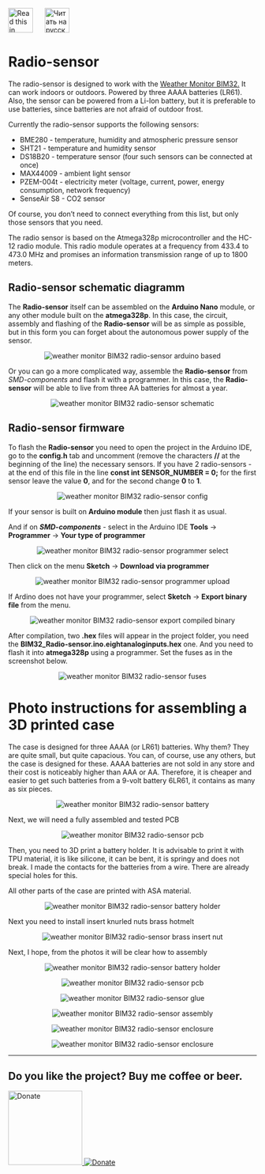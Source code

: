 <a href="README.md"><img src="./img/en.png" alt="Read this in english" width="50px" style="margin-right:20px"></a>
<a href="README_RU.md"><img src="./img/ru.png" alt="Читать на русском" width="50px"></a>

# Radio-sensor

The radio-sensor is designed to work with the <a href="https://github.com/himikat123/Weather-monitor-BIM32">Weather Monitor BIM32.</a> It can work indoors or outdoors. Powered by three AAAA batteries (LR61). Also, the sensor can be powered from a Li-Ion battery, but it is preferable to use batteries, since batteries are not afraid of outdoor frost. 

Currently the radio-sensor supports the following sensors:
  * BME280 - temperature, humidity and atmospheric pressure sensor
  * SHT21 - temperature and humidity sensor
  * DS18B20 - temperature sensor (four such sensors can be connected at once)
  * MAX44009 - ambient light sensor
  * PZEM-004t - electricity meter (voltage, current, power, energy consumption, network frequency)
  * SenseAir S8 - CO2 sensor

Of course, you don’t need to connect everything from this list, but only those sensors that you need.

The radio sensor is based on the Atmega328p microcontroller and the HC-12 radio module. This radio module operates at a frequency from 433.4 to 473.0 MHz and promises an information transmission range of up to 1800 meters.

## Radio-sensor schematic diagramm
The **Radio-sensor** itself can be assembled on the **Arduino Nano** module, or any other module built on the **atmega328p**. In this case, the circuit, assembly and flashing of the **Radio-sensor** will be as simple as possible, but in this form you can forget about the autonomous power supply of the sensor.

<p align="center"><img src="./img/arduino.jpg" alt="weather monitor BIM32 radio-sensor arduino based"></p>

Or you can go a more complicated way, assemble the **Radio-sensor** from *SMD-components* and flash it with a programmer. In this case, the **Radio-sensor** will be able to live from three AA batteries for almost a year.

<p align="center"><img src="./Schematics/Radio_sensor_schematic.png" alt="weather monitor BIM32 radio-sensor schematic"></p>

## Radio-sensor firmware
To flash the **Radio-sensor** you need to open the project in the Arduino IDE, go to the **config.h** tab and uncomment (remove the characters **//** at the beginning of the line) the necessary sensors. If you have 2 radio-sensors - at the end of this file in the line **const int SENSOR_NUMBER = 0;** for the first sensor leave the value **0**, and for the second change **0** to **1**.

<p align="center"><img src="./img/radio_sensor_config_RU.jpg" alt="weather monitor BIM32 radio-sensor config"></p>

If your sensor is built on **Arduino module** then just flash it as usual.

And if on ***SMD-components*** - select in the Arduino IDE **Tools** -> **Programmer** -> **Your type of programmer**

<p align="center"><img src="./img/radio_sensor_programmer_EN.jpg" alt="weather monitor BIM32 radio-sensor programmer select"></p>

Then click on the menu **Sketch** -> **Download via programmer**

<p align="center"><img src="./img/radio_sensor_programmer_upload_EN.jpg" alt="weather monitor BIM32 radio-sensor programmer upload"></p>

If Ardino does not have your programmer, select **Sketch** -> **Export binary file** from the menu.

<p align="center"><img src="./img/radio_sensor_export_EN.jpg" alt="weather monitor BIM32 radio-sensor export compiled binary"></p>

After compilation, two **.hex** files will appear in the project folder, you need the **BIM32_Radio-sensor.ino.eightanaloginputs.hex** one. And you need to flash it into **atmega328p** using a programmer. Set the fuses as in the screenshot below.

<p align="center"><img src="./img/radio_sensor_fuses_RU.jpg" alt="weather monitor BIM32 radio-sensor fuses"></p>


# Photo instructions for assembling a 3D printed case

The case is designed for three AAAA (or LR61) batteries. Why them? They are quite small, but quite capacious. You can, of course, use any others, but the case is designed for these. AAAA batteries are not sold in any store and their cost is noticeably higher than AAA or AA. Therefore, it is cheaper and easier to get such batteries from a 9-volt battery 6LR61, it contains as many as six pieces.

<p align="center"><img src="./img/battery.png" alt="weather monitor BIM32 radio-sensor battery"></p>

Next, we will need a fully assembled and tested PCB

<p align="center"><img src="./img/pcb.png" alt="weather monitor BIM32 radio-sensor pcb"></p>

Then, you need to 3D print a battery holder. It is advisable to print it with TPU material, it is like silicone, it can be bent, it is springy and does not break. I made the contacts for the batteries from a wire. There are already special holes for this.

All other parts of the case are printed with ASA material.

<p align="center"><img src="./img/battery_holder.png" alt="weather monitor BIM32 radio-sensor battery holder"></p>

Next you need to install insert knurled nuts brass hotmelt

<p align="center"><img src="./img/radio_sensor1.png" alt="weather monitor BIM32 radio-sensor brass insert nut"></p>

Next, I hope, from the photos it will be clear how to assembly

<p align="center"><img src="./img/radio_sensor2.png" alt="weather monitor BIM32 radio-sensor battery holder"></p>

<p align="center"><img src="./img/radio_sensor3.png" alt="weather monitor BIM32 radio-sensor pcb"></p>

<p align="center"><img src="./img/radio_sensor4.png" alt="weather monitor BIM32 radio-sensor glue"></p>

<p align="center"><img src="./img/radio_sensor5.png" alt="weather monitor BIM32 radio-sensor assembly"></p>

<p align="center"><img src="./img/radio_sensor6.png" alt="weather monitor BIM32 radio-sensor enclosure"></p>

<p align="center"><img src="./img/radio_sensor7.png" alt="weather monitor BIM32 radio-sensor enclosure"></p>

<hr>


## Do you like the project? Buy me coffee or beer.

<a href="https://www.buymeacoffee.com/himikat123Q">
    <img src="https://cdn.buymeacoffee.com/buttons/v2/default-yellow.png" alt="Donate" width="150">
</a>

<a href="https://www.paypal.com/donate/?hosted_button_id=R4QDCRKTC9QA6">
    <img src="https://img.shields.io/badge/Donate-PayPal-green.svg" alt="Donate">
</a>